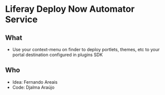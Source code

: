 # Liferay Deploy Now Automator Service

## What
- Use your context-menu on finder to deploy portlets, themes, etc to your portal destination configured in plugins SDK

## Who
- Idea: Fernando Areais
- Code: Djalma Araújo


